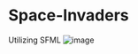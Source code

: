 # Space-Invaders

Utilizing SFML
![image](https://github.com/pluloop/Space-Invaders/assets/113864920/cb15cba2-ebd4-44c1-9409-e3a1e5808a70)
